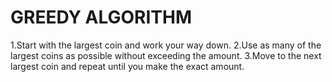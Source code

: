GREEDY ALGORITHM
================
1.Start with the largest coin and work your way down.
2.Use as many of the largest coins as possible without exceeding the amount.
3.Move to the next largest coin and repeat until you make the exact amount.